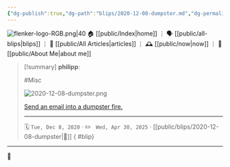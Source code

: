 ```yaml
---
{"dg-publish":true,"dg-path":"blips/2020-12-08-dumpster.md","dg-permalink":"2020/12/08/dumpster/","permalink":"/2020/12/08/dumpster/","title":"philipp @ 2020-12-08","created":"2020-12-08T00:00:00","updated":"2025-04-30T22:27:37"}
---
```



<div class="transclusion internal-embed is-loaded"><div class="markdown-embed">




![flenker-logo-RGB.png|40](/img/user/attachments/flenker-logo-RGB.png)
🏠 [[public/Index\|home]]  ⋮ 🗣️ [[public/all-blips\|blips]] ⋮  📝 [[public/All Articles\|articles]]  ⋮ 🕰️ [[public/now\|now]] ⋮ 🪪 [[public/About Me\|about me]]


</div></div>


> [!summary] **philipp**:
>
> #Misc
>
> ![2020-12-08-dumpster.png](/img/user/attachments/2020-12-08-dumpster.png)
>
> [Send an email into a dumpster fire.](https://hey.science/dumpster-fire/)
> - - -
>
> 🗓️ <code>Tue, Dec 8, 2020</code>  · ✏️ <code> Wed, Apr 30, 2025</code>  · [[public/blips/2020-12-08-dumpster\|🔗]]
{ #blip}


- - -

 👾
